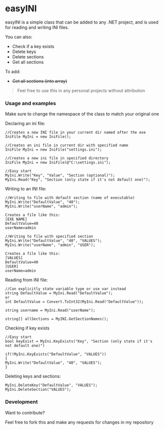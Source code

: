 # easyINI


easyINI is a simple class that can be added to any .NET project, and is used for reading and writing INI files.

You can also:
  - Check if a key exists
  - Delete keys
  - Delete sections
  - Get all sections
  
To add:
  - ~~Get all sections (into array)~~


> Feel free to use this in
> any personal projects
> without attribution


### Usage and examples

Make sure to change the namespace of the class to match your original one

Declaring an ini file:

    //Creates a new INI file in your current dir named after the exe
    IniFile MyIni = new IniFile();

    //Creates an ini file in current dir with specified name
    IniFile MyIni = new IniFile("settings.ini");
    
    //Creates a new ini file in specified directory
    IniFile MyIni = new IniFile(@"C:\settings.ini");
    
    //Easy start 
    MyIni.Write("Key", "Value", "Section (optional)");
    MyIni.Read("Key", "Section (only state if it's not default one)");
    
Writing to an INI file:
    
    //Writing to file with default section (name of executable)
    MyIni.Write("DefaultValue", "40");
    MyIni.Write("userName", "admin");
    
    Creates a file like this:
    [EXE NAME]
    DefaultValue=40
    userName=admin
    
    //Writing to file with specified section
    MyIni.Write("DefaultValue", "40", "VALUES");
    MyIni.Write("userName", "admin", "USER");
    
    Creates a file like this:
    [VALUES]
    DefaultValue=40
    [USER]
    userName=admin
    
Reading from INI file:
    
    //Can explicitly state variable type or use var instead
    string DefaultValue = MyIni.Read("DefaultValue");
    or
    int DefaultValue = Convert.ToInt32(MyIni.Read("DefaultValue"));
    
    string username = MyIni.Read("userName");
    
    string[] allSections = MyINI.GetSectionNames();
    
Checking if key exists
    
    //Easy start
    bool keyExist = MyIni.KeyExists("Key", "Section (only state if it's not default one)")

    if(!MyIni.KeyExists("DefaultValue", "VALUES"))
    {
    MyIni.Write("DefaultValue", "40", "VALUES");
    }

Deleting keys and sections:

    MyIni.DeleteKey("DefaultValue", "VALUES");
    MyIni.DeleteSection("VALUES");

### Development

Want to contribute?

Feel free to fork this and make any requests for changes in my repository
